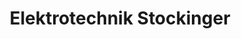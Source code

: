 ---
title: "Elektrotechnik Stockinger"
url: /boehlerwerk/elektrotechnik-stockinger/
shop: Elektronik
---
